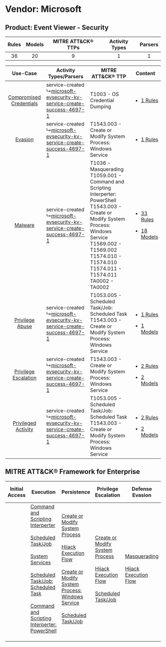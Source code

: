 Vendor: Microsoft
=================
Product:  Event Viewer - Security
---------------------------------
| Rules | Models | MITRE ATT&CK® TTPs | Activity Types | Parsers |
|:-----:|:------:|:------------------:|:--------------:|:-------:|
|  36   |   20   |         9          |       1        |    1    |

|    Use-Case    | Activity Types/Parsers    | MITRE ATT&CK® TTP    | Content    |
|:----:| ---- | ---- | ---- |
| [Compromised Credentials](../../../UseCases/uc_compromised_credentials.md) |  service-created<br> ↳[microsoft-evsecurity-kv-service-create-success-4697-1](Ps/pC_microsoftevsecuritykvservicecreatesuccess46971.md)<br> | T1003 - OS Credential Dumping<br>    | [<ul><li>1 Rules</li></ul>](RM/r_m_microsoft__event_viewer_-_security_Compromised_Credentials.md)    |
|    [Evasion](../../../UseCases/uc_evasion.md)    |  service-created<br> ↳[microsoft-evsecurity-kv-service-create-success-4697-1](Ps/pC_microsoftevsecuritykvservicecreatesuccess46971.md)<br> | T1543.003 - Create or Modify System Process: Windows Service<br>    | [<ul><li>1 Rules</li></ul>](RM/r_m_microsoft__event_viewer_-_security_Evasion.md)    |
|    [Malware](../../../UseCases/uc_malware.md)    |  service-created<br> ↳[microsoft-evsecurity-kv-service-create-success-4697-1](Ps/pC_microsoftevsecuritykvservicecreatesuccess46971.md)<br> | T1036 - Masquerading<br>T1059.001 - Command and Scripting Interperter: PowerShell<br>T1543.003 - Create or Modify System Process: Windows Service<br>T1569.002 - T1569.002<br>T1574.010 - T1574.010<br>T1574.011 - T1574.011<br>TA0002 - TA0002<br> | [<ul><li>33 Rules</li></ul><ul><li>18 Models</li></ul>](RM/r_m_microsoft__event_viewer_-_security_Malware.md)    |
|         [Privilege Abuse](../../../UseCases/uc_privilege_abuse.md)         |  service-created<br> ↳[microsoft-evsecurity-kv-service-create-success-4697-1](Ps/pC_microsoftevsecuritykvservicecreatesuccess46971.md)<br> | T1053.005 - Scheduled Task/Job: Scheduled Task<br>T1543.003 - Create or Modify System Process: Windows Service<br>    | [<ul><li>1 Rules</li></ul><ul><li>1 Models</li></ul>](RM/r_m_microsoft__event_viewer_-_security_Privilege_Abuse.md)      |
|    [Privilege Escalation](../../../UseCases/uc_privilege_escalation.md)    |  service-created<br> ↳[microsoft-evsecurity-kv-service-create-success-4697-1](Ps/pC_microsoftevsecuritykvservicecreatesuccess46971.md)<br> | T1543.003 - Create or Modify System Process: Windows Service<br>    | [<ul><li>2 Rules</li></ul><ul><li>2 Models</li></ul>](RM/r_m_microsoft__event_viewer_-_security_Privilege_Escalation.md) |
|     [Privileged Activity](../../../UseCases/uc_privileged_activity.md)     |  service-created<br> ↳[microsoft-evsecurity-kv-service-create-success-4697-1](Ps/pC_microsoftevsecuritykvservicecreatesuccess46971.md)<br> | T1053.005 - Scheduled Task/Job: Scheduled Task<br>T1543.003 - Create or Modify System Process: Windows Service<br>    | [<ul><li>2 Rules</li></ul><ul><li>2 Models</li></ul>](RM/r_m_microsoft__event_viewer_-_security_Privileged_Activity.md)  |

MITRE ATT&CK® Framework for Enterprise
--------------------------------------
| Initial Access | Execution                                                                                                                                                                                                                                                                                                                                                                                                                          | Persistence                                                                                                                                                                                                                                                                                                                                    | Privilege Escalation                                                                                                                                                                                                                  | Defense Evasion                                                                                                                             | Credential Access                                                          | Discovery | Lateral Movement | Collection | Command and Control | Exfiltration | Impact |
| -------------- | ---------------------------------------------------------------------------------------------------------------------------------------------------------------------------------------------------------------------------------------------------------------------------------------------------------------------------------------------------------------------------------------------------------------------------------- | ---------------------------------------------------------------------------------------------------------------------------------------------------------------------------------------------------------------------------------------------------------------------------------------------------------------------------------------------- | ------------------------------------------------------------------------------------------------------------------------------------------------------------------------------------------------------------------------------------- | ------------------------------------------------------------------------------------------------------------------------------------------- | -------------------------------------------------------------------------- | --------- | ---------------- | ---------- | ------------------- | ------------ | ------ |
|                | [Command and Scripting Interperter](https://attack.mitre.org/techniques/T1059)<br><br>[Scheduled Task/Job](https://attack.mitre.org/techniques/T1053)<br><br>[System Services](https://attack.mitre.org/techniques/T1569)<br><br>[Scheduled Task/Job: Scheduled Task](https://attack.mitre.org/techniques/T1053/005)<br><br>[Command and Scripting Interperter: PowerShell](https://attack.mitre.org/techniques/T1059/001)<br><br> | [Create or Modify System Process](https://attack.mitre.org/techniques/T1543)<br><br>[Hijack Execution Flow](https://attack.mitre.org/techniques/T1574)<br><br>[Create or Modify System Process: Windows Service](https://attack.mitre.org/techniques/T1543/003)<br><br>[Scheduled Task/Job](https://attack.mitre.org/techniques/T1053)<br><br> | [Create or Modify System Process](https://attack.mitre.org/techniques/T1543)<br><br>[Hijack Execution Flow](https://attack.mitre.org/techniques/T1574)<br><br>[Scheduled Task/Job](https://attack.mitre.org/techniques/T1053)<br><br> | [Masquerading](https://attack.mitre.org/techniques/T1036)<br><br>[Hijack Execution Flow](https://attack.mitre.org/techniques/T1574)<br><br> | [OS Credential Dumping](https://attack.mitre.org/techniques/T1003)<br><br> |           |                  |            |                     |              |        |